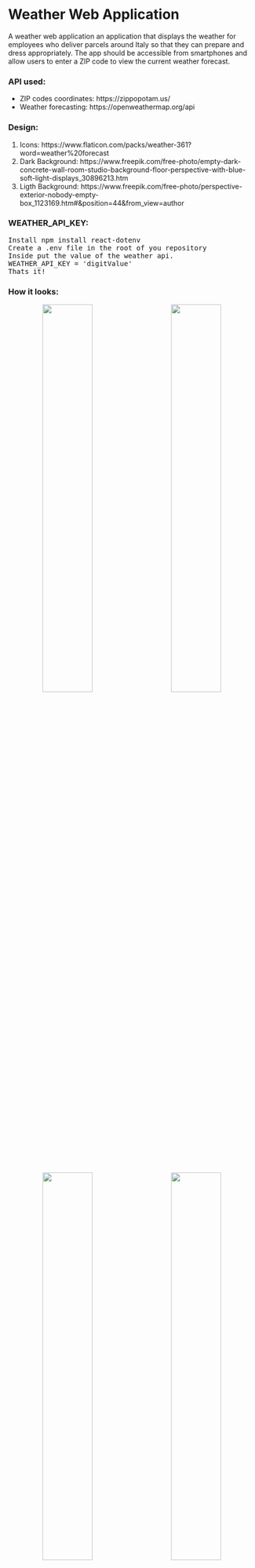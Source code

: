 # Weather Web Application
A weather web application an application that displays the weather for employees who deliver parcels around Italy so that they can prepare and dress appropriately.
The app should be accessible from smartphones and allow users to enter a ZIP code to view the current weather forecast.

### API used:
<ul>
  <li>ZIP codes coordinates: https://zippopotam.us/</li>
  <li>Weather forecasting: https://openweathermap.org/api</li>
</ul>

### Design:
<ol>
  <li>Icons: https://www.flaticon.com/packs/weather-361?word=weather%20forecast </li>
  <li> Dark Background: https://www.freepik.com/free-photo/empty-dark-concrete-wall-room-studio-background-floor-perspective-with-blue-soft-light-displays_30896213.htm</li>
  <li>Ligth Background: https://www.freepik.com/free-photo/perspective-exterior-nobody-empty-box_1123169.htm#&position=44&from_view=author</li>
</ol>

### WEATHER_API_KEY:

<pre>
Install npm install react-dotenv
Create a .env file in the root of you repository
Inside put the value of the weather api.
WEATHER_API_KEY = 'digitValue'
Thats it!
</pre>

### How it looks:

<p align="center">
  <img src= "https://github.com/Or3a/weatherApp/assets/42150096/b6462d4b-7a61-4b1b-9d38-4cfa958d8cae", width="45%"/>
&nbsp; &nbsp; &nbsp; &nbsp;
  <img src= "https://github.com/Or3a/weatherApp/assets/42150096/1a2500d7-0513-460e-86a6-c4ac038fea0c" width="45%">
</p>

<p align="center">
  <img src= "https://github.com/Or3a/weatherApp/assets/42150096/f2a00581-4765-4636-9c7d-f9f4453f87b2" width="45%"/>
&nbsp; &nbsp; &nbsp; &nbsp;
  <img src= "https://github.com/Or3a/weatherApp/assets/42150096/fdc9836c-74c5-4467-9429-dc9464060cea" width="45%">
</p>
